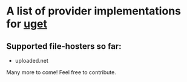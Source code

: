 # A list of provider implementations for [uget](http://github.com/uget/uget)

## Supported file-hosters so far:

- uploaded.net

Many more to come! Feel free to contribute.
